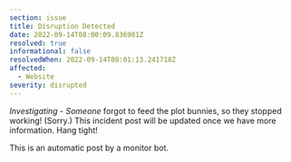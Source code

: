 ```yaml
---
section: issue
title: Disruption Detected
date: 2022-09-14T08:00:09.836901Z
resolved: true
informational: false
resolvedWhen: 2022-09-14T08:01:13.241718Z
affected:
  - Website
severity: disrupted
---
```

*Investigating* - _Someone_ forgot to feed the plot bunnies, so they stopped working! (Sorry.) This incident post will be updated once we have more information. Hang tight!

This is an automatic post by a monitor bot.
        